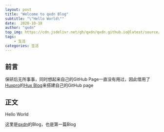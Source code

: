 ```yaml
---
layout: post
title: "Welcome to qxdn Blog"
subtitle: "\"Hello World\""
date:  2020-10-18
author: "qxdn"
top_img: https://cdn.jsdelivr.net/gh/qxdn/qxdn.github.io@latest/source/images/post-helloworld/helloworld-bg.jpg
tags:
    - 生活
categories: 生活
---
```


## 前言
保研后无所事事，同时想起来自己的GitHub Page一直没有用过，因此借用了[Huxpro](https://github.com/Huxpro)的[Hux Blog](https://github.com/Huxpro/huxpro.github.io)来搭建自己的GitHub page


## 正文
Hello World

这里是[qxdn](https://github.com/qxdn)的Blog，也是第一篇Blog